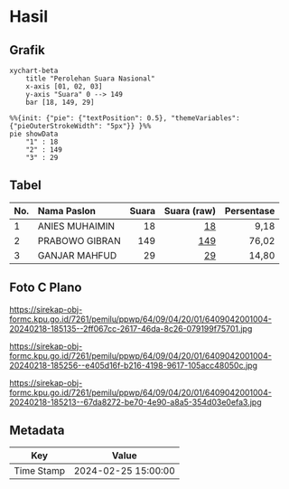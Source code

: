 # Hasil

## Grafik

```mermaid
xychart-beta
    title "Perolehan Suara Nasional"
    x-axis [01, 02, 03]
    y-axis "Suara" 0 --> 149
    bar [18, 149, 29]
```

```mermaid
%%{init: {"pie": {"textPosition": 0.5}, "themeVariables": {"pieOuterStrokeWidth": "5px"}} }%%
pie showData
    "1" : 18
    "2" : 149
    "3" : 29
```

## Tabel

| No. | Nama Paslon    | Suara | Suara (raw) | Persentase |
|:--- |:-------------- | -----:| -----------:| ----------:|
| 1   | ANIES MUHAIMIN | 18    | [18][p-1]   | 9,18       |
| 2   | PRABOWO GIBRAN | 149   | [149][p-2]  | 76,02      |
| 3   | GANJAR MAHFUD  | 29    | [29][p-3]   | 14,80      |


[p-1]: https://github.com/gigit-pemilu/pemilu-2024/blob/main/pilpres/hitung-suara/sub/64-kalimantan-timur/sub/09-penajam-paser-utara/sub/04-sepaku/sub/2001-tengin-baru/sub/004-tps/sub/paslon-1.txt
[p-2]: https://github.com/gigit-pemilu/pemilu-2024/blob/main/pilpres/hitung-suara/sub/64-kalimantan-timur/sub/09-penajam-paser-utara/sub/04-sepaku/sub/2001-tengin-baru/sub/004-tps/sub/paslon-2.txt
[p-3]: https://github.com/gigit-pemilu/pemilu-2024/blob/main/pilpres/hitung-suara/sub/64-kalimantan-timur/sub/09-penajam-paser-utara/sub/04-sepaku/sub/2001-tengin-baru/sub/004-tps/sub/paslon-3.txt

## Foto C Plano

https://sirekap-obj-formc.kpu.go.id/7261/pemilu/ppwp/64/09/04/20/01/6409042001004-20240218-185135--2ff067cc-2617-46da-8c26-079199f75701.jpg

https://sirekap-obj-formc.kpu.go.id/7261/pemilu/ppwp/64/09/04/20/01/6409042001004-20240218-185256--e405d16f-b216-4198-9617-105acc48050c.jpg

https://sirekap-obj-formc.kpu.go.id/7261/pemilu/ppwp/64/09/04/20/01/6409042001004-20240218-185213--67da8272-be70-4e90-a8a5-354d03e0efa3.jpg


## Metadata

| Key        | Value               |
| ---------- | ------------------- |
| Time Stamp | 2024-02-25 15:00:00 |



